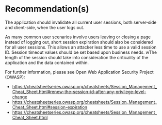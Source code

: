 # Recommendation(s)

The application should invalidate all current user sessions, both server-side and client-side, when the user logs out.

As many common user scenarios involve users leaving or closing a page instead of logging out, short session expiration should also be considered for all user sessions. This allows an attacker less time to use a valid session ID. Session timeout values should be set based upon business needs. wThe length of the session should take into consideration the criticality of the application and the data contained within.

For further information, please see Open Web Application Security Project (OWASP):

- <https://cheatsheetseries.owasp.org/cheatsheets/Session_Management_Cheat_Sheet.html#renew-the-session-id-after-any-privilege-level-change>
- <https://cheatsheetseries.owasp.org/cheatsheets/Session_Management_Cheat_Sheet.html#session-expiration>
- <https://cheatsheetseries.owasp.org/cheatsheets/Session_Management_Cheat_Sheet.html>
